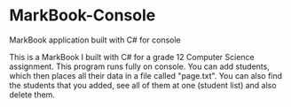 # MarkBook-Console

MarkBook application built with C# for console

This is a MarkBook I built with C# for a grade 12 Computer Science assignment. This program runs fully on console. You can add students, which then places all their data in a file called "page.txt".
You can also find the students that you added, see all of them at one (student list) and also delete them.
